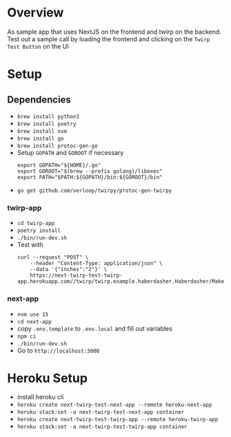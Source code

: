 # Overview
As sample app that uses NextJS on the frontend and twirp on the backend. Test out a sample call by loading the frontend and clicking on the `Twirp Test Button` on the UI

# Setup

## Dependencies
- `brew install python3`
- `brew install poetry`
- `brew install nvm`
- `brew install go`
- `brew install protoc-gen-go`
- Setup `GOPATH` and `GOROOT` if necessary
    ```
    export GOPATH="${HOME}/.go"
    export GOROOT="$(brew --prefix golang)/libexec"
    export PATH="$PATH:${GOPATH}/bin:${GOROOT}/bin"
    ```
- `go get github.com/verloop/twirpy/protoc-gen-twirpy`

### twirp-app
- `cd twirp-app`
- `poetry install`
- `./bin/run-dev.sh`
- Test with 
    ```
    curl --request "POST" \
        --header "Content-Type: application/json" \
        --data '{"inches":"2"}' \
        https://next-twirp-test-twirp-app.herokuapp.com//twirp/twirp.example.haberdasher.Haberdasher/MakeHat
    ```

### next-app
- `nvm use 15`
- `cd next-app`
- copy `.env.template` to `.env.local` and fill out variables
- `npm ci`
- `./bin/run-dev.sh`
- Go to `http://localhost:3000`


# Heroku Setup
- install heroku cli
- `heroku create next-twirp-test-next-app --remote heroku-next-app`
- `heroku stack:set -a next-twirp-test-next-app container`
- `heroku create next-twirp-test-twirp-app --remote heroku-twirp-app`
- `heroku stack:set -a next-twirp-test-twirp-app container`